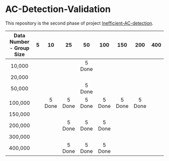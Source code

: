 # AC-Detection-Validation

This repository is the second phase of
project [Inefficient-AC-detection](https://github.com/MighTy-Weaver/Inefficient-AC-detection).

| Data Number - Group Size | 5 | 10 | 25 | 50 | 100 | 150 | 200 | 400 |
|:------------------------:|:-:|:--:|:--:|:--:|:---:|:---:|:---:|:---:|
| 10,000 | | | | 5 Done | | | | |
| 20,000 | | | | | | | | |
| 50,000 | | | | 5 Done | | | | |
| 100,000 | | 5 Done | 5 Done | 5 Done | 5 Done | 5 Done | 5 Done | |
| 150,000 | | | | | | | | |
| 200,000 | | | 5 Done | 5 Done | 5 Done | | | |
| 300,000 | | | | | | | | |
| 400,000 | | | 5 Done | 5 Done | 5 Done | | | |
